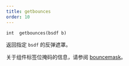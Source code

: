 ```yaml
---
title: getbounces
order: 10
---
```

`int  getbounces(bsdf b)`

返回指定 `bsdf` 的反弹遮罩。

关于组件标签位掩码的信息，请参阅 [bouncemask](bouncemask.html)。